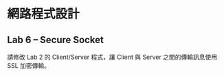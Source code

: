 # 網路程式設計
## Lab 6 – Secure Socket

請修改 Lab 2 的 Client/Server 程式，讓 Client 與 Server 之間的傳輸訊息使用 SSL 加密傳輸。